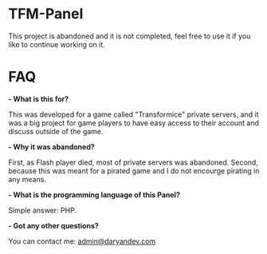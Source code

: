 
# TFM-Panel
This project is abandoned and it is not completed, feel free to use it if you like to continue working on it.

# FAQ
**- What is this for?**

This was developed for a game called "Transformice" private servers, and it was a big project for game players to have easy access to their account and discuss outside of the game.

**- Why it was abandoned?**

First, as Flash player died, most of private servers was abandoned.
Second, because this was meant for a pirated game and I do not encourge pirating in any means.

**- What is the programming language of this Panel?**

Simple answer: PHP.

**- Got any other questions?**

You can contact me: [admin@daryandev.com](mailto:admin@daryandev.com)
